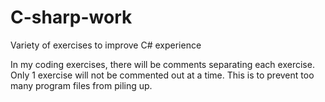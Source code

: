 # C-sharp-work
Variety of exercises to improve C# experience

In my coding exercises, there will be comments separating each exercise. Only 1 exercise will not be commented out at a time. 
This is to prevent too many program files from piling up.

